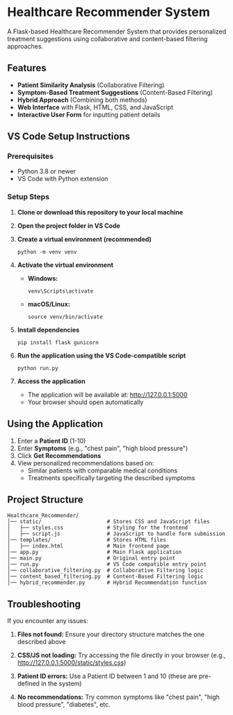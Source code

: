# Healthcare Recommender System

A Flask-based Healthcare Recommender System that provides personalized treatment suggestions using collaborative and content-based filtering approaches.

## Features

- **Patient Similarity Analysis** (Collaborative Filtering)
- **Symptom-Based Treatment Suggestions** (Content-Based Filtering)
- **Hybrid Approach** (Combining both methods)
- **Web Interface** with Flask, HTML, CSS, and JavaScript
- **Interactive User Form** for inputting patient details

## VS Code Setup Instructions

### Prerequisites

- Python 3.8 or newer
- VS Code with Python extension

### Setup Steps

1. **Clone or download this repository to your local machine**

2. **Open the project folder in VS Code**

3. **Create a virtual environment (recommended)**
   ```
   python -m venv venv
   ```

4. **Activate the virtual environment**

   - **Windows:**
     ```
     venv\Scripts\activate
     ```
   
   - **macOS/Linux:**
     ```
     source venv/bin/activate
     ```

5. **Install dependencies**
   ```
   pip install flask gunicorn
   ```

6. **Run the application using the VS Code-compatible script**
   ```
   python run.py
   ```

7. **Access the application**
   - The application will be available at: http://127.0.0.1:5000
   - Your browser should open automatically

## Using the Application

1. Enter a **Patient ID** (1-10)
2. Enter **Symptoms** (e.g., "chest pain", "high blood pressure")
3. Click **Get Recommendations**
4. View personalized recommendations based on:
   - Similar patients with comparable medical conditions
   - Treatments specifically targeting the described symptoms

## Project Structure

```
Healthcare_Recommender/
│── static/                     # Stores CSS and JavaScript files
│   ├── styles.css              # Styling for the frontend
│   ├── script.js               # JavaScript to handle form submission
│── templates/                  # Stores HTML files
│   ├── index.html              # Main frontend page
│── app.py                      # Main Flask application
│── main.py                     # Original entry point
│── run.py                      # VS Code compatible entry point
│── collaborative_filtering.py  # Collaborative Filtering logic
│── content_based_filtering.py  # Content-Based Filtering logic
│── hybrid_recommender.py       # Hybrid Recommendation function
```

## Troubleshooting

If you encounter any issues:

1. **Files not found:** Ensure your directory structure matches the one described above

2. **CSS/JS not loading:** Try accessing the file directly in your browser (e.g., http://127.0.0.1:5000/static/styles.css)

3. **Patient ID errors:** Use a Patient ID between 1 and 10 (these are pre-defined in the system)

4. **No recommendations:** Try common symptoms like "chest pain", "high blood pressure", "diabetes", etc.
